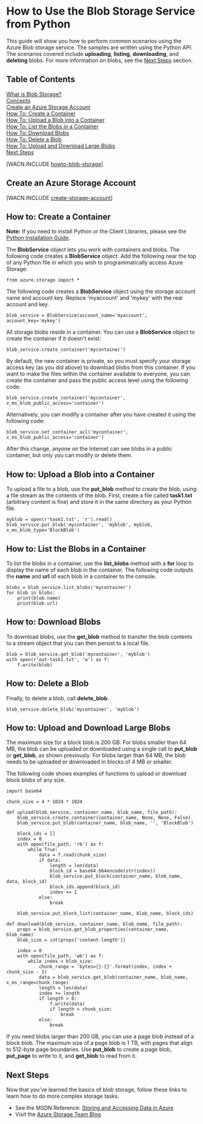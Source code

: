 <properties linkid="develop-python-blob-service" urlDisplayName="Blob Service" pageTitle="How to use blob storage (Python) | Microsoft Azure" metaKeywords="Azure blob service Python, Azure blobs Python" description="Learn how to use the Azure Blob service to upload, list, download, and delete blobs." metaCanonical="" disqusComments="1" umbracoNaviHide="0" services="storage" documentationCenter="Python" title="How to use the Blob service from Python" authors="" videoId="" scriptId="" />

# How to Use the Blob Storage Service from Python
This guide will show you how to perform common scenarios using the
Azure Blob storage service. The samples are written using the
Python API. The scenarios covered include **uploading**, **listing**,
**downloading**, and **deleting** blobs. For more information on blobs,
see the [Next Steps][] section.

## Table of Contents

[What is Blob Storage?][]   
 [Concepts][]   
 [Create an Azure Storage Account][]   
 [How To: Create a Container][]   
 [How To: Upload a Blob into a Container][]   
 [How To: List the Blobs in a Container][]   
 [How To: Download Blobs][]   
 [How To: Delete a Blob][]   
 [How To: Upload and Download Large Blobs][]   
 [Next Steps][]

[WACN.INCLUDE [howto-blob-storage](../includes/howto-blob-storage.md)]

## <a name="create-account"> </a>Create an Azure Storage Account

[WACN.INCLUDE [create-storage-account](../includes/create-storage-account.md)]

## <a name="create-container"> </a>How to: Create a Container

**Note:** If you need to install Python or the Client Libraries, please see the [Python Installation Guide](../python-how-to-install/).


The **BlobService** object lets you work with containers and blobs. The
following code creates a **BlobService** object. Add the following near
the top of any Python file in which you wish to programmatically access Azure Storage:

	from azure.storage import *

The following code creates a **BlobService** object using the storage account name and account key.  Replace 'myaccount' and 'mykey' with the real account and key.

	blob_service = BlobService(account_name='myaccount', account_key='mykey')

All storage blobs reside in a container. You can use a **BlobService** object to create the container if it doesn't exist:

	blob_service.create_container('mycontainer')

By default, the new container is private, so you must specify your storage access key (as you did above) to download blobs from this container. If you want to make the files within the container available to everyone, you can create the container and pass the public access level using the following code:

	blob_service.create_container('mycontainer', x_ms_blob_public_access='container') 

Alternatively, you can modify a container after you have created it using the following code:

	blob_service.set_container_acl('mycontainer', x_ms_blob_public_access='container')

After this change, anyone on the Internet can see blobs in a public
container, but only you can modify or delete them.

## <a name="upload-blob"> </a>How to: Upload a Blob into a Container

To upload a file to a blob, use the **put_blob** method
to create the blob, using a file stream as the contents of the blob.
First, create a file called **task1.txt** (arbitrary content is fine)
and store it in the same directory as your Python file.

	myblob = open(r'task1.txt', 'r').read()
	blob_service.put_blob('mycontainer', 'myblob', myblob, x_ms_blob_type='BlockBlob')

## <a name="list-blob"> </a>How to: List the Blobs in a Container

To list the blobs in a container, use the **list_blobs** method with a
**for** loop to display the name of each blob in the container. The
following code outputs the **name** and **url** of each blob in a container to the
console.

	blobs = blob_service.list_blobs('mycontainer')
	for blob in blobs:
		print(blob.name)
		print(blob.url)

## <a name="download-blobs"> </a>How to: Download Blobs

To download blobs, use the **get_blob** method to transfer the
blob contents to a stream object that you can then persist to a local
file.

	blob = blob_service.get_blob('mycontainer', 'myblob')
	with open(r'out-task1.txt', 'w') as f:
		f.write(blob)

## <a name="delete-blobs"> </a>How to: Delete a Blob

Finally, to delete a blob, call **delete_blob**.

	blob_service.delete_blob('mycontainer', 'myblob') 

## <a name="large-blobs"> </a>How to: Upload and Download Large Blobs

The maximum size for a block blob is 200 GB.  For blobs smaller than 64 MB, the blob can be uploaded or downloaded using a single call to **put\_blob** or **get\_blob**, as shown previously.  For blobs larger than 64 MB, the blob needs to be uploaded or downloaded in blocks of 4 MB or smaller.

The following code shows examples of functions to upload or download block blobs of any size.

    import base64

    chunk_size = 4 * 1024 * 1024

    def upload(blob_service, container_name, blob_name, file_path):
        blob_service.create_container(container_name, None, None, False)
        blob_service.put_blob(container_name, blob_name, '', 'BlockBlob')

        block_ids = []
        index = 0
        with open(file_path, 'rb') as f:
            while True:
                data = f.read(chunk_size)
                if data:
                    length = len(data)
                    block_id = base64.b64encode(str(index))
                    blob_service.put_block(container_name, blob_name, data, block_id)
                    block_ids.append(block_id)
                    index += 1
                else:
                    break

        blob_service.put_block_list(container_name, blob_name, block_ids)

    def download(blob_service, container_name, blob_name, file_path):
        props = blob_service.get_blob_properties(container_name, blob_name)
        blob_size = int(props['content-length'])

        index = 0
        with open(file_path, 'wb') as f:
            while index < blob_size:
                chunk_range = 'bytes={}-{}'.format(index, index + chunk_size - 1)
                data = blob_service.get_blob(container_name, blob_name, x_ms_range=chunk_range)
                length = len(data)
                index += length
                if length > 0:
                    f.write(data)
                    if length < chunk_size:
                        break
                else:
                    break

If you need blobs larger than 200 GB, you can use a page blob instead of a block blob.  The maximum size of a page blob is 1 TB, with pages that align to 512-byte page boundaries.  Use **put\_blob** to create a page blob, **put\_page** to write to it, and **get\_blob** to read from it.

## <a name="next-steps"> </a>Next Steps

Now that you’ve learned the basics of blob storage, follow these links
to learn how to do more complex storage tasks.

-   See the MSDN Reference: [Storing and Accessing Data in Azure][]
-   Visit the [Azure Storage Team Blog][]

  [Next Steps]: #next-steps
  [What is Blob Storage?]: #what-is
  [Concepts]: #concepts
  [Create an Azure Storage Account]: #create-account
  [How To: Create a Container]: #create-container
  [How To: Upload a Blob into a Container]: #upload-blob
  [How To: List the Blobs in a Container]: #list-blob
  [How To: Download Blobs]: #download-blobs
  [How To: Delete a Blob]: #delete-blobs
  [How To: Upload and Download Large Blobs]: #large-blobs
  [Storing and Accessing Data in Azure]: http://msdn.microsoft.com/zh-cn/library/azure/gg433040.aspx
  [Azure Storage Team Blog]: http://blogs.msdn.com/b/windowsazurestorage/
